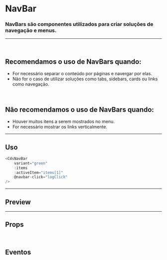 # NavBar

### NavBars são componentes utilizados para criar soluções de navegação e menus.
---
<br />

## Recomendamos o uso de NavBars quando:
- For necessário separar o conteúdo por páginas e navergar por elas.
- Não for o caso de utilizar soluções como tabs, sidebars, cards ou links como navegação.

<br />

## Não recomendamos o uso de NavBars quando:
- Houver muitos itens a serem mostrados no menu.
- For necessário mostrar os links verticalmente.

---

## Uso

```js
<CdsNavBar
	variant="green"
	:items
	:activeItem="items[1]"
	@navbar-click="logClick"
/>
```

---

## Preview

<PreviewBuilder
	:args
	:component="CdsNavBar"
	:events="cdsNavBarEvents"
/>

---

## Props

<APITable
	name="NavBar"
	section="props"
/>
<br />

## Eventos

<APITable
	name="NavBar"
	section="events"
/>
<br />

<script setup>
import { ref } from 'vue';
import CdsNavBar from '@/components/NavBar.vue';

const cdsNavBarEvents = [
	'navbar-click'
];

const items = [
	{
		label: 'Mapa de grupo de risco',
		route: {
			path: '/mapa',
			name: 'principal'
		},
	},
	{
		label: 'Liga Saudável',
		route: {
			path: '/liga-saudavel',
			name: 'pagina1'
		},
	},
	{
		label: 'Mapa de calor dos bairros',
		route: {
			path: '/mapa-de-calor',
			name: 'pagina2'
		},
	},
];

const args = ref({
	items,
	activeItem: items[1],
});
</script>
